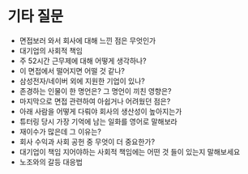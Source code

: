 # 기타 질문

- 면접보러 와서 회사에 대해 느낀 점은 무엇인가
- 대기업의 사회적 책임
- 주 52시간 근무제에 대해 어떻게 생각하나?
- 이 면접에서 떨어지면 어떨 것 같나?
- 삼성전자/네이버 외에 지원한 기업이 있나?
- 존경하는 인물이 한 명언은? 그 명언이 끼친 영향은?
- 마지막으로 면접 관련하여 아쉽거나 어려웠던 점은?
- 아래 사람을 어떻게 다뤄야 회사의 생산성이 높아지는가
- 튜터링 당시 가장 기억에 남는 일화를 영어로 말해보라
- 재이수가 많은데 그 이유는?
- 회사 수익과 사회 공헌 중 무엇이 더 중요한가?
- 대기업이 책임 지어야하는 사회적 책임에는 어떤 것 들이 있는지 말해보세요
- 노조와의 갈등 대응법